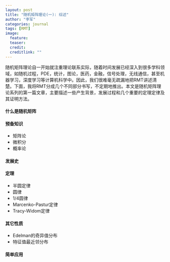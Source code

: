 ```yaml
---
layout: post
title: "随机矩阵理论(一): 综述"
author: "李军"
categories: journal
tags: [RMT]
image:
  feature: 
  teaser: 
  credit: 
  creditlink: ""
---
```


随机矩阵理论自一开始就注重理论联系实际，随着时间发展已经深入到很多学科领域，如随机过程，PDE，统计，图论，医药，金融，信号处理，无线通信，甚至机器学习，深度学习等计算机科学中。因此，我们很难毫无疏漏地把RMT讲述清楚。下面，我将RMT分成几个不同部分书写，不定期地推出。本文是随机矩阵理论系列的第一篇文章，主要描述一些产生背景，发展过程和几个重要的定理定律及其证明方法。

#### 什么是随机矩阵



#### 预备知识

+ 矩阵论
+ 微积分
+ 概率论

#### 发展史

#### 定理

+ 半圆定律
+ 圆律
+ 1/4圆律
+ Marcenko-Pastur定律
+ Tracy-Widom定律

#### 其它性质

+ Edelman的奇异值分布
+ 特征值最近邻分布

#### 简单应用



